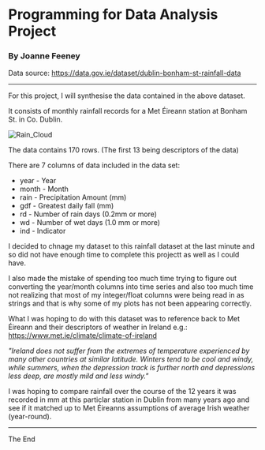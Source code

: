 # Programming for Data Analysis Project

### By Joanne Feeney

Data source: https://data.gov.ie/dataset/dublin-bonham-st-rainfall-data

***

For this project, I will synthesise the data contained in the above dataset. 

It consists of monthly rainfall records for a Met Éireann station at Bonham St. in Co. Dublin.

![Rain_Cloud](https://github.com/joannefeeney/programming-data-project/assets/123767624/b9432aee-48a5-4b92-bfe3-7f8af006f983)


The data contains 170 rows. (The first 13 being descriptors of the data)

There are 7 columns of data included in the data set:

* year - Year
* month - Month
* rain - Precipitation Amount (mm)
* gdf - Greatest daily fall (mm)
* rd - Number of rain days (0.2mm or more)
* wd - Number of wet days (1.0 mm or more)	
* ind - Indicator

I decided to chnage my dataset to this rainfall dataset at the last minute and so did not have enough time to complete this projectt as well as I could have.

I also made the mistake of spending too much time trying to figure out converting the year/month columns into time series and also too much time not realizing that most of my integer/float columns were being read in as strings and that is why some of my plots has not been appearing correctly.

What I was hoping to do with this dataset was to reference back to Met Éireann and their descriptors of weather in Ireland e.g.: https://www.met.ie/climate/climate-of-ireland

*"Ireland does not suffer from the extremes of temperature experienced by many other countries at similar latitude. Winters tend to be cool and windy, while summers, when the depression track is further north and depressions less deep, are mostly mild and less windy."*

I was hoping to compare rainfall over the course of the 12 years it was recorded in mm at this particlar station in Dublin from many years ago and see if it matched up to Met Éireanns assumptions of average Irish weather (year-round).

***
The End
